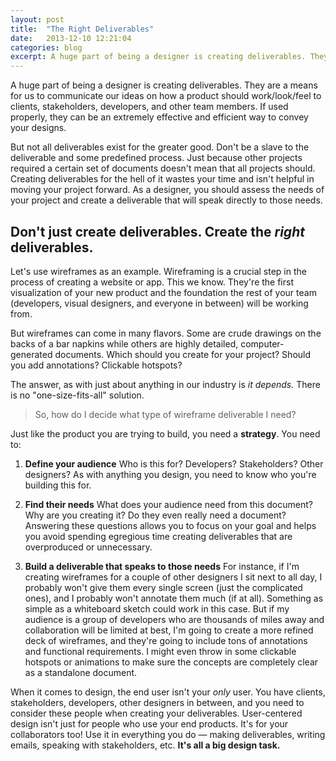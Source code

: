 ```yaml
---
layout: post
title:  "The Right Deliverables"
date:   2013-12-10 12:21:04
categories: blog
excerpt: A huge part of being a designer is creating deliverables. They are a means for us to communicate our ideas on how a product should work/look/feel to clients, stakeholders, developers, and other team members. If used properly, they can be an extremely effective and efficient way to convey your designs. But not all deliverables exist for the greater good.
---
```

A huge part of being a designer is creating deliverables. They are a means for us to communicate our ideas on how a product should work/look/feel to clients, stakeholders, developers, and other team members. If used properly, they can be an extremely effective and efficient way to convey your designs.

But not all deliverables exist for the greater good. Don't be a slave to the deliverable and some predefined process. Just because other projects required a certain set of documents doesn't mean that all projects should. Creating deliverables for the hell of it wastes your time and isn't helpful in moving your project forward. As a designer, you should assess the needs of your project and create a deliverable that will speak directly to those needs.

## Don't just create deliverables. Create the *right* deliverables.


Let's use wireframes as an example. Wireframing is a crucial step in the process of creating a website or app. This we know. They're the first visualization of your new product and the foundation the rest of your team (developers, visual designers, and everyone in between) will be working from. 

But wireframes can come in many flavors. Some are crude drawings on the backs of a bar napkins while others are highly detailed, computer-generated documents. Which should you create for your project? Should you add annotations? Clickable hotspots?

The answer, as with just about anything in our industry is *it depends.* There is no "one-size-fits-all" solution.

>So, how do I decide what type of wireframe deliverable I need?

Just like the product you are trying to build, you need a **strategy**. You need to:

1. **Define your audience** 
Who is this for? Developers? Stakeholders? Other designers? As with anything you design, you need to know who you're building this for.
    
2. **Find their needs**
What does your audience need from this document? Why are you creating it? Do they even really need a document?Answering these questions allows you to focus on your goal and helps you avoid spending egregious time creating deliverables that are overproduced or unnecessary.
    
3. **Build a deliverable that speaks to those needs**
For instance, if I'm creating wireframes for a couple of other designers I sit next to all day, I probably won't give them every single screen (just the complicated ones), and I probably won't annotate them much (if at all). Something as simple as a whiteboard sketch could work in this case. But if my audience is a group of developers who are thousands of miles away and collaboration will be limited at best, I'm going to create a more refined deck of wireframes, and they're going to include tons of annotations and functional requirements. I might even throw in some clickable hotspots or animations to make sure the concepts are completely clear as a standalone document.

When it comes to design, the end user isn't your *only* user. You have clients, stakeholders, developers, other designers in between, and you need to consider these people when creating your deliverables. User-centered design isn't just for people who use your end products. It's for your collaborators too! Use it in everything you do — making deliverables, writing emails, speaking with stakeholders, etc. **It's all a big design task.**
